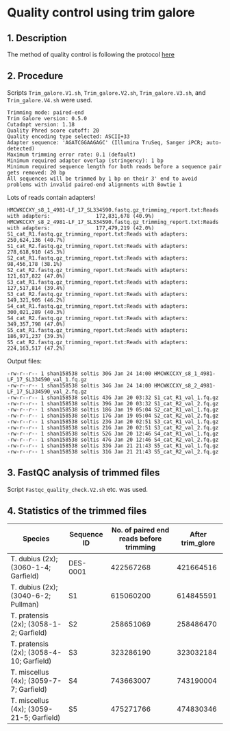 # Quality control using trim galore
## 1. Description
The method of quality control is following the protocol [here](https://www.epigenesys.eu/en/protocols/bio-informatics/483-quality-control-trimming-and-alignment-of-bisulfite-seq-data-prot-57)

## 2. Procedure
Scripts `Trim_galore.V1.sh`, `Trim_galore.V2.sh`, `Trim_galore.V3.sh`, and `Trim_galore.V4.sh` were used.

```
Trimming mode: paired-end
Trim Galore version: 0.5.0
Cutadapt version: 1.18
Quality Phred score cutoff: 20
Quality encoding type selected: ASCII+33
Adapter sequence: 'AGATCGGAAGAGC' (Illumina TruSeq, Sanger iPCR; auto-detected)
Maximum trimming error rate: 0.1 (default)
Minimum required adapter overlap (stringency): 1 bp
Minimum required sequence length for both reads before a sequence pair gets removed: 20 bp
All sequences will be trimmed by 1 bp on their 3' end to avoid problems with invalid paired-end alignments with Bowtie 1
```

Lots of reads contain adapters!

```
HMCWKCCXY_s8_1_4981-LF_17_SL334590.fastq.gz_trimming_report.txt:Reads with adapters:               172,831,678 (40.9%)
HMCWKCCXY_s8_2_4981-LF_17_SL334590.fastq.gz_trimming_report.txt:Reads with adapters:               177,479,219 (42.0%)
S1_cat_R1.fastq.gz_trimming_report.txt:Reads with adapters:               250,624,136 (40.7%)
S1_cat_R2.fastq.gz_trimming_report.txt:Reads with adapters:               278,618,910 (45.3%)
S2_cat_R1.fastq.gz_trimming_report.txt:Reads with adapters:                98,456,178 (38.1%)
S2_cat_R2.fastq.gz_trimming_report.txt:Reads with adapters:               121,617,822 (47.0%)
S3_cat_R1.fastq.gz_trimming_report.txt:Reads with adapters:               127,517,814 (39.4%)
S3_cat_R2.fastq.gz_trimming_report.txt:Reads with adapters:               149,321,905 (46.2%)
S4_cat_R1.fastq.gz_trimming_report.txt:Reads with adapters:               300,021,289 (40.3%)
S4_cat_R2.fastq.gz_trimming_report.txt:Reads with adapters:               349,357,798 (47.0%)
S5_cat_R1.fastq.gz_trimming_report.txt:Reads with adapters:               186,971,237 (39.3%)
S5_cat_R2.fastq.gz_trimming_report.txt:Reads with adapters:               224,163,517 (47.2%)
```

Output files:
```
-rw-r--r-- 1 shan158538 soltis 30G Jan 24 14:00 HMCWKCCXY_s8_1_4981-LF_17_SL334590_val_1.fq.gz
-rw-r--r-- 1 shan158538 soltis 34G Jan 24 14:00 HMCWKCCXY_s8_2_4981-LF_17_SL334590_val_2.fq.gz
-rw-r--r-- 1 shan158538 soltis 43G Jan 20 03:32 S1_cat_R1_val_1.fq.gz
-rw-r--r-- 1 shan158538 soltis 39G Jan 20 03:32 S1_cat_R2_val_2.fq.gz
-rw-r--r-- 1 shan158538 soltis 18G Jan 19 05:04 S2_cat_R1_val_1.fq.gz
-rw-r--r-- 1 shan158538 soltis 17G Jan 19 05:04 S2_cat_R2_val_2.fq.gz
-rw-r--r-- 1 shan158538 soltis 23G Jan 20 02:51 S3_cat_R1_val_1.fq.gz
-rw-r--r-- 1 shan158538 soltis 21G Jan 20 02:51 S3_cat_R2_val_2.fq.gz
-rw-r--r-- 1 shan158538 soltis 52G Jan 20 12:46 S4_cat_R1_val_1.fq.gz
-rw-r--r-- 1 shan158538 soltis 47G Jan 20 12:46 S4_cat_R2_val_2.fq.gz
-rw-r--r-- 1 shan158538 soltis 33G Jan 21 21:43 S5_cat_R1_val_1.fq.gz
-rw-r--r-- 1 shan158538 soltis 31G Jan 21 21:43 S5_cat_R2_val_2.fq.gz
```

## 3. FastQC analysis of trimmed files
Script `Fastqc_quality_check.V2.sh` etc. was used.

## 4. Statistics of the trimmed files
| Species | Sequence ID | No. of paired end reads before trimming | After trim_glore |
| -- | -- | -- | -- |
| T. dubius (2x); (3060-1-4; Garfield) | DES-0001 | 422567268 | 421664516 |
| T. dubius (2x); (3040-6-2; Pullman) | S1 | 615060200 | 614845591 |
| T. pratensis (2x); (3058-1-2; Garfield) | S2 | 258651069 | 258486470 |
| T. pratensis (2x); (3058-4-10; Garfield) | S3 | 323286190 | 323032184 |
| T. miscellus (4x); (3059-7-7; Garfield) | S4 | 743663007 | 743190004 |
| T. miscellus (4x); (3059-21-5; Garfield) | S5 | 475271766 | 474830346 |

